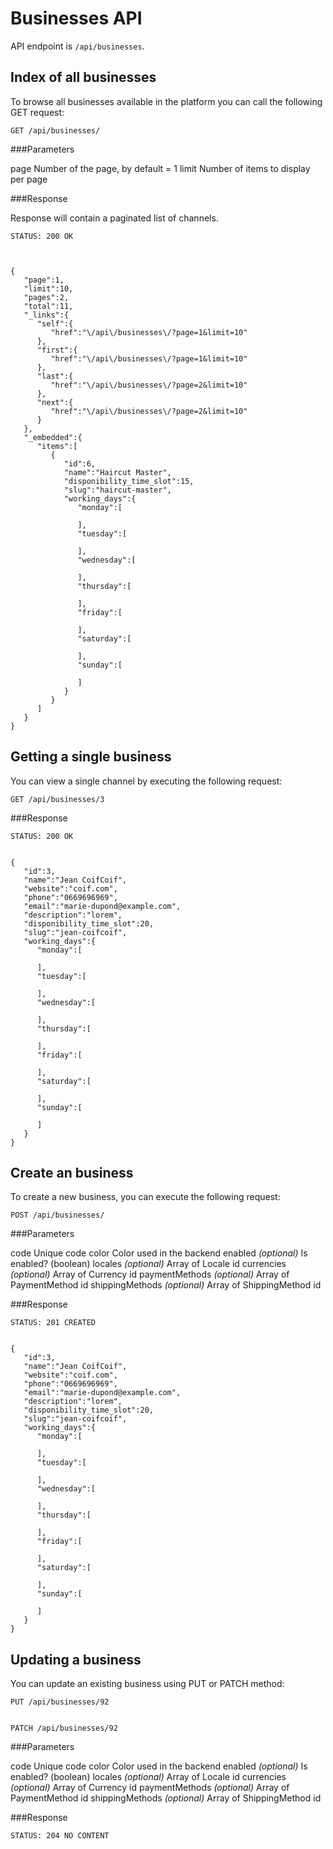 Businesses API
=========

API endpoint is ``/api/businesses``.

Index of all businesses
---------------------

To browse all businesses available in the platform you can call the following GET request:

    GET /api/businesses/

###Parameters


page
    Number of the page, by default = 1
limit
    Number of items to display per page

###Response

Response will contain a paginated list of channels.


    STATUS: 200 OK



    {
       "page":1,
       "limit":10,
       "pages":2,
       "total":11,
       "_links":{
          "self":{
             "href":"\/api\/businesses\/?page=1&limit=10"
          },
          "first":{
             "href":"\/api\/businesses\/?page=1&limit=10"
          },
          "last":{
             "href":"\/api\/businesses\/?page=2&limit=10"
          },
          "next":{
             "href":"\/api\/businesses\/?page=2&limit=10"
          }
       },
       "_embedded":{
          "items":[
             {
                "id":6,
                "name":"Haircut Master",
                "disponibility_time_slot":15,
                "slug":"haircut-master",
                "working_days":{
                   "monday":[

                   ],
                   "tuesday":[

                   ],
                   "wednesday":[

                   ],
                   "thursday":[

                   ],
                   "friday":[

                   ],
                   "saturday":[

                   ],
                   "sunday":[

                   ]
                }
             }
          ]
       }
    }
    

Getting a single business
------------------------

You can view a single channel by executing the following request:

    GET /api/businesses/3

###Response



    STATUS: 200 OK


    {
       "id":3,
       "name":"Jean CoifCoif",
       "website":"coif.com",
       "phone":"0669696969",
       "email":"marie-dupond@example.com",
       "description":"lorem",
       "disponibility_time_slot":20,
       "slug":"jean-coifcoif",
       "working_days":{
          "monday":[

          ],
          "tuesday":[

          ],
          "wednesday":[

          ],
          "thursday":[

          ],
          "friday":[

          ],
          "saturday":[

          ],
          "sunday":[

          ]
       }
    }

Create an business
---------------

To create a new business, you can execute the following request:

    POST /api/businesses/

###Parameters

code
    Unique code
color
    Color used in the backend
enabled *(optional)*
    Is enabled? (boolean)
locales *(optional)*
    Array of Locale id
currencies *(optional)*
    Array of Currency id
paymentMethods *(optional)*
    Array of PaymentMethod id
shippingMethods *(optional)*
    Array of ShippingMethod id

###Response

    STATUS: 201 CREATED


    {
       "id":3,
       "name":"Jean CoifCoif",
       "website":"coif.com",
       "phone":"0669696969",
       "email":"marie-dupond@example.com",
       "description":"lorem",
       "disponibility_time_slot":20,
       "slug":"jean-coifcoif",
       "working_days":{
          "monday":[

          ],
          "tuesday":[

          ],
          "wednesday":[

          ],
          "thursday":[

          ],
          "friday":[

          ],
          "saturday":[

          ],
          "sunday":[

          ]
       }
    }

Updating a business
------------------

You can update an existing business using PUT or PATCH method:


    PUT /api/businesses/92


    PATCH /api/businesses/92

###Parameters

code
    Unique code
color
    Color used in the backend
enabled *(optional)*
    Is enabled? (boolean)
locales *(optional)*
    Array of Locale id
currencies *(optional)*
    Array of Currency id
paymentMethods *(optional)*
    Array of PaymentMethod id
shippingMethods *(optional)*
    Array of ShippingMethod id

###Response


    STATUS: 204 NO CONTENT
